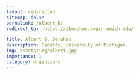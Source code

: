 ```yaml
---
layout: redirected
sitemap: false
permalink: /albert_b/
redirect_to:  https://aberahas.engin.umich.edu/

title: Albert S. Berahas
description: Faculty, University of Michigan.
img: assets/img/albert.jpg
importance: 1
category: organizers
---
```

